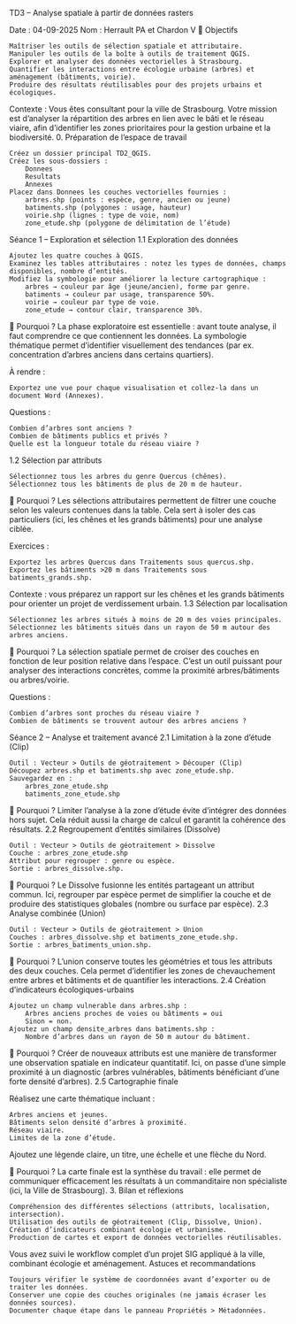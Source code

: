 TD3 – Analyse spatiale à partir de données rasters

Date : 04-09-2025
Nom : Herrault PA et Chardon V
🎯 Objectifs

    Maîtriser les outils de sélection spatiale et attributaire.
    Manipuler les outils de la boîte à outils de traitement QGIS.
    Explorer et analyser des données vectorielles à Strasbourg.
    Quantifier les interactions entre écologie urbaine (arbres) et aménagement (bâtiments, voirie).
    Produire des résultats réutilisables pour des projets urbains et écologiques.

Contexte : Vous êtes consultant pour la ville de Strasbourg. Votre mission est d’analyser la répartition des arbres en lien avec le bâti et le réseau viaire, afin d’identifier les zones prioritaires pour la gestion urbaine et la biodiversité.
0. Préparation de l’espace de travail

    Créez un dossier principal TD2_QGIS.
    Créez les sous-dossiers :
        Donnees
        Resultats
        Annexes
    Placez dans Donnees les couches vectorielles fournies :
        arbres.shp (points : espèce, genre, ancien ou jeune)
        batiments.shp (polygones : usage, hauteur)
        voirie.shp (lignes : type de voie, nom)
        zone_etude.shp (polygone de délimitation de l’étude)

Séance 1 – Exploration et sélection
1.1 Exploration des données

    Ajoutez les quatre couches à QGIS.
    Examinez les tables attributaires : notez les types de données, champs disponibles, nombre d’entités.
    Modifiez la symbologie pour améliorer la lecture cartographique :
        arbres → couleur par âge (jeune/ancien), forme par genre.
        batiments → couleur par usage, transparence 50%.
        voirie → couleur par type de voie.
        zone_etude → contour clair, transparence 30%.

📌 Pourquoi ?
La phase exploratoire est essentielle : avant toute analyse, il faut comprendre ce que contiennent les données. La symbologie thématique permet d’identifier visuellement des tendances (par ex. concentration d’arbres anciens dans certains quartiers).

À rendre :

    Exportez une vue pour chaque visualisation et collez-la dans un document Word (Annexes).

Questions :

    Combien d’arbres sont anciens ?
    Combien de bâtiments publics et privés ?
    Quelle est la longueur totale du réseau viaire ?

1.2 Sélection par attributs

    Sélectionnez tous les arbres du genre Quercus (chênes).
    Sélectionnez tous les bâtiments de plus de 20 m de hauteur.

📌 Pourquoi ?
Les sélections attributaires permettent de filtrer une couche selon les valeurs contenues dans la table. Cela sert à isoler des cas particuliers (ici, les chênes et les grands bâtiments) pour une analyse ciblée.

Exercices :

    Exportez les arbres Quercus dans Traitements sous quercus.shp.
    Exportez les bâtiments >20 m dans Traitements sous batiments_grands.shp.

Contexte : vous préparez un rapport sur les chênes et les grands bâtiments pour orienter un projet de verdissement urbain.
1.3 Sélection par localisation

    Sélectionnez les arbres situés à moins de 20 m des voies principales.
    Sélectionnez les bâtiments situés dans un rayon de 50 m autour des arbres anciens.

📌 Pourquoi ?
La sélection spatiale permet de croiser des couches en fonction de leur position relative dans l’espace. C’est un outil puissant pour analyser des interactions concrètes, comme la proximité arbres/bâtiments ou arbres/voirie.

Questions :

    Combien d’arbres sont proches du réseau viaire ?
    Combien de bâtiments se trouvent autour des arbres anciens ?

Séance 2 – Analyse et traitement avancé
2.1 Limitation à la zone d’étude (Clip)

    Outil : Vecteur > Outils de géotraitement > Découper (Clip)
    Découpez arbres.shp et batiments.shp avec zone_etude.shp.
    Sauvegardez en :
        arbres_zone_etude.shp
        batiments_zone_etude.shp

📌 Pourquoi ?
Limiter l’analyse à la zone d’étude évite d’intégrer des données hors sujet. Cela réduit aussi la charge de calcul et garantit la cohérence des résultats.
2.2 Regroupement d’entités similaires (Dissolve)

    Outil : Vecteur > Outils de géotraitement > Dissolve
    Couche : arbres_zone_etude.shp
    Attribut pour regrouper : genre ou espèce.
    Sortie : arbres_dissolve.shp.

📌 Pourquoi ?
Le Dissolve fusionne les entités partageant un attribut commun. Ici, regrouper par espèce permet de simplifier la couche et de produire des statistiques globales (nombre ou surface par espèce).
2.3 Analyse combinée (Union)

    Outil : Vecteur > Outils de géotraitement > Union
    Couches : arbres_dissolve.shp et batiments_zone_etude.shp.
    Sortie : arbres_batiments_union.shp.

📌 Pourquoi ?
L’union conserve toutes les géométries et tous les attributs des deux couches. Cela permet d’identifier les zones de chevauchement entre arbres et bâtiments et de quantifier les interactions.
2.4 Création d’indicateurs écologiques-urbains

    Ajoutez un champ vulnerable dans arbres.shp :
        Arbres anciens proches de voies ou bâtiments = oui
        Sinon = non.
    Ajoutez un champ densite_arbres dans batiments.shp :
        Nombre d’arbres dans un rayon de 50 m autour du bâtiment.

📌 Pourquoi ?
Créer de nouveaux attributs est une manière de transformer une observation spatiale en indicateur quantitatif. Ici, on passe d’une simple proximité à un diagnostic (arbres vulnérables, bâtiments bénéficiant d’une forte densité d’arbres).
2.5 Cartographie finale

Réalisez une carte thématique incluant :

    Arbres anciens et jeunes.
    Bâtiments selon densité d’arbres à proximité.
    Réseau viaire.
    Limites de la zone d’étude.

Ajoutez une légende claire, un titre, une échelle et une flèche du Nord.

📌 Pourquoi ?
La carte finale est la synthèse du travail : elle permet de communiquer efficacement les résultats à un commanditaire non spécialiste (ici, la Ville de Strasbourg).
3. Bilan et réflexions

    Compréhension des différentes sélections (attributs, localisation, intersection).
    Utilisation des outils de géotraitement (Clip, Dissolve, Union).
    Création d’indicateurs combinant écologie et urbanisme.
    Production de cartes et export de données vectorielles réutilisables.

Vous avez suivi le workflow complet d’un projet SIG appliqué à la ville, combinant écologie et aménagement.
Astuces et recommandations

    Toujours vérifier le système de coordonnées avant d’exporter ou de traiter les données.
    Conserver une copie des couches originales (ne jamais écraser les données sources).
    Documenter chaque étape dans le panneau Propriétés > Métadonnées.



